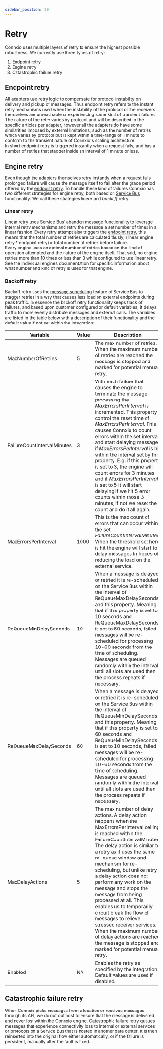 ```yaml
---
sidebar_position: 20
---
```


# Retry

Connxio uses multiple layers of retry to ensure the highest possible robustness. We currently use three types of retry:

1. Endpoint retry
2. Engine retry
3. Catastrophic failure retry

## Endpoint retry

All adapters use retry logic to compensate for protocol instability on delivery and pickup of messages. Thus endpoint retry refers to the instant retry mechanisms used when the instability of the protocol or the receivers themselves are unreachable or experiencing some kind of transient failure. The nature of the retry varies by protocol and will be described in the specific articles per adapter, however all the adapters do have some similarities imposed by external limitations, such as the number of retries which varies by protocol but is kept within a time-range of 1 minute to conform to the transient nature of Connxio's scaling architecture.\
In short endpoint retry is triggered instantly when a request fails, and has a number of retries that stagger inside an interval of 1 minute or less.

## Engine retry

Even though the adapters themselves retry instantly when a request fails prolonged failure will cause the message itself to fail after the grace period offered by the [endpoint retry](#endpoint-retry). To handle these kind of failures Connxio has two different strategies for engine retry, both based on [Service Bus](https://docs.microsoft.com/en-us/azure/service-bus-messaging/message-sequencing) functionality. We call these strategies *linear* and *backoff* retry.

### Linear retry

Linear retry uses Service Bus' abandon message functionality to leverage internal retry mechanisms and retry the message a set number of times in a linear fashion. Every retry attempt also triggers the [endpoint retry](#endpoint-retry), this means that the total number of retries are calculated thusly; (linear engine retry * endpoint retry) = total number of retries before failure.\
Every engine uses an optimal number of retries based on the kind of operation attempted and the nature of the engine itself. That said, no engine retries more than 10 times or less than 3 while configured to use linear retry. See the individual engines documentation for specific information about what number and kind of retry is used for that engine.

### Backoff retry

Backoff retry uses the [message scheduling](https://docs.microsoft.com/en-us/azure/service-bus-messaging/message-sequencing) feature of Service Bus to stagger retries in a way that causes less load on external endpoints during peak traffic. In essence the backoff retry functionality keeps track of failures, and based upon customer configured or default variables, it delays traffic to more evenly distribute messages and external calls. The variables are listed in the table below with a description of their functionality and the default value if not set within the integration:

| Variable | Value | Description |
|---|---|---|
| MaxNumberOfRetries | 5 | The max number of retries. When the maximum number of retries are reached the message is stopped and marked for potential manual retry.|
| FailureCountIntervalMinutes | 3 | With each failure that causes the engine to terminate the message processing the *MaxErrorsPerInterval* is incremented. This property control the reset time of *MaxErrorsPerInterval*. This causes Connxio to count errors within the set interval and start delaying messages if *MaxErrorsPerInterval* is hit within the interval set by this property. E.g. if this property is set to 3, the engine will count errors for 3 minutes and if *MaxErrorsPerInterval* is set to 5 it will start delaying if we hit 5 error counts within those 3 minutes, if not we reset the count and do it all again.|
| MaxErrorsPerInterval | 1000 | This is the max count of errors that can occur within the set *FailureCountIntervalMinutes*. When the threshold set here is hit the engine will start to delay messages in hopes of reducing the load on the external service. |
| ReQueueMinDelaySeconds | 10 | When a message is delayed or retried it is re-scheduled on the Service Bus within the interval of ReQueueMaxDelaySeconds and this property. Meaning that if this property is set to 10 seconds and ReQueueMaxDelaySeconds is set to 60 seconds, failed messages will be re-scheduled for processing 10-60 seconds from the time of scheduling. Messages are queued randomly within the interval until all slots are used then the process repeats if necessary. |
| ReQueueMaxDelaySeconds | 60 | When a message is delayed or retried it is re-scheduled on the Service Bus within the interval of ReQueueMinDelaySeconds and this property. Meaning that if this property is set to 60 seconds and ReQueueMinDelaySeconds is set to 10 seconds, failed messages will be re-scheduled for processing 10-60 seconds from the time of scheduling. Messages are queued randomly within the interval until all slots are used then the process repeats if necessary. |
| MaxDelayActions | 5 | The max number of delay actions. A delay action happens when the MaxErrorsPerInterval ceiling is reached within the FailureCountIntervalMinutes. The delay action is similar to a retry as it uses the same re-queue window and mechanism for re-scheduling, but unlike retry a delay action does not perform any work on the message and stops the message from being processed at all. This enables us to temporarily [circuit break](https://docs.microsoft.com/en-us/azure/architecture/patterns/circuit-breaker) the flow of messages to relieve stressed receiver services. When the maximum number of delay actions are reached the message is stopped and marked for potential manual retry. |
| Enabled | NA | Enables the retry as specified by the integration. Default values are used if disabled.|

## Catastrophic failure retry

When Connxio picks messages from a location or receives messages through its API, we do out outmost to ensure that the message is delivered and never lost within the Connxio engine. Catastrophic failure retry queues messages that experience connectivity loss to internal or external services or protocols on a Service Bus that is hosted in another data center. It is then reinserted into the original flow either automatically, or if the failure is persistent, manually after the fault is fixed.
